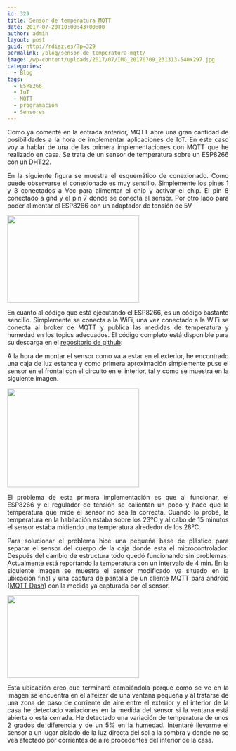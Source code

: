 ```yaml
---
id: 329
title: Sensor de temperatura MQTT
date: 2017-07-20T10:00:43+00:00
author: admin
layout: post
guid: http://rdiaz.es/?p=329
permalink: /blog/sensor-de-temperatura-mqtt/
image: /wp-content/uploads/2017/07/IMG_20170709_231313-540x297.jpg
categories:
  - Blog
tags:
  - ESP8266
  - IoT
  - MQTT
  - programación
  - Sensores
---
```

<p style="text-align: justify;">
  Como ya comenté en la entrada anterior, MQTT abre una gran cantidad de posibilidades a la hora de implementar aplicaciones de IoT. En este caso voy a hablar de una de las primera implementaciones con MQTT que he realizado en casa. Se trata de un sensor de temperatura sobre un ESP8266 con un DHT22.
</p>

<p style="text-align: justify;">
  En la siguiente figura se muestra el esquemático de conexionado. Como puede observarse el conexionado es muy sencillo. Simplemente los pines 1 y 3 conectados a Vcc para alimentar el chip y activar el chip. El pin 8 conectado a gnd y el pin 7 donde se conecta el sensor. Por otro lado para poder alimentar el ESP8266 con un adaptador de tensión de 5V
</p>

<p style="text-align: justify;">
  <a href="https://i1.wp.com/rdiaz.es/wp-content/uploads/2017/07/schematics.png"><img class="aligncenter size-medium wp-image-336" src="https://i1.wp.com/rdiaz.es/wp-content/uploads/2017/07/schematics.png?resize=300%2C198" alt="" width="300" height="198" srcset="https://i1.wp.com/rdiaz.es/wp-content/uploads/2017/07/schematics.png?resize=300%2C198 300w, https://i1.wp.com/rdiaz.es/wp-content/uploads/2017/07/schematics.png?resize=162%2C108 162w, https://i1.wp.com/rdiaz.es/wp-content/uploads/2017/07/schematics.png?w=564 564w" sizes="(max-width: 300px) 100vw, 300px" data-recalc-dims="1" /></a>
</p>

<p style="text-align: justify;">
  En cuanto al código que está ejecutando el ESP8266, es un código bastante sencillo. Simplemente se conecta a la WiFi, una vez conectado a la WiFi se conecta al broker de MQTT y publica las medidas de temperatura y humedad en los topics adecuados. El código completo está disponible para su descarga en el <a href="https://github.com/rdiaz82/dht22_mqtt">repositorio de github</a>:
</p>

<p style="text-align: justify;">
  A la hora de montar el sensor como va a estar en el exterior, he encontrado una caja de luz estanca y como primera aproximación simplemente puse el sensor en el frontal con el circuito en el interior, tal y como se muestra en la siguiente imagen.
</p>

[<img class="aligncenter size-medium wp-image-333" src="https://i0.wp.com/rdiaz.es/wp-content/uploads/2017/07/IMG_20170709_231313.jpg?resize=300%2C225" alt="" width="300" height="225" srcset="https://i0.wp.com/rdiaz.es/wp-content/uploads/2017/07/IMG_20170709_231313.jpg?resize=300%2C225 300w, https://i0.wp.com/rdiaz.es/wp-content/uploads/2017/07/IMG_20170709_231313.jpg?resize=768%2C576 768w, https://i0.wp.com/rdiaz.es/wp-content/uploads/2017/07/IMG_20170709_231313.jpg?resize=1024%2C768 1024w, https://i0.wp.com/rdiaz.es/wp-content/uploads/2017/07/IMG_20170709_231313.jpg?w=2000 2000w, https://i0.wp.com/rdiaz.es/wp-content/uploads/2017/07/IMG_20170709_231313.jpg?w=3000 3000w" sizes="(max-width: 300px) 100vw, 300px" data-recalc-dims="1" />](https://i0.wp.com/rdiaz.es/wp-content/uploads/2017/07/IMG_20170709_231313.jpg)

<p style="text-align: justify;">
  El problema de esta primera implementación es que al funcionar, el ESP8266 y el regulador de tensión se calientan un poco y hace que la temperatura que mide el sensor no sea la correcta. Cuando lo probé, la temperatura en la habitación estaba sobre los 23ºC y al cabo de 15 minutos el sensor estaba midiendo una temperatura alrededor de los 28ºC.
</p>

<p style="text-align: justify;">
  Para solucionar el problema hice una pequeña base de plástico para separar el sensor del cuerpo de la caja donde esta el microcontrolador. Después del cambio de estructura todo quedó funcionando sin problemas. Actualmente está reportando la temperatura con un intervalo de 4 min. En la siguiente imagen se muestra el sensor modificado ya situado en la ubicación final y una captura de pantalla de un cliente MQTT para android (<a href="https://play.google.com/store/apps/details?id=net.routix.mqttdash&hl=es">MQTT Dash</a>) con la medida ya capturada por el sensor.
</p>

[<img class="aligncenter size-medium wp-image-343" src="https://i0.wp.com/rdiaz.es/wp-content/uploads/2017/07/Screenshot_20170719-233725-1.png?resize=300%2C187" alt="" width="300" height="187" srcset="https://i0.wp.com/rdiaz.es/wp-content/uploads/2017/07/Screenshot_20170719-233725-1.png?resize=300%2C187 300w, https://i0.wp.com/rdiaz.es/wp-content/uploads/2017/07/Screenshot_20170719-233725-1.png?resize=768%2C478 768w, https://i0.wp.com/rdiaz.es/wp-content/uploads/2017/07/Screenshot_20170719-233725-1.png?resize=1024%2C637 1024w, https://i0.wp.com/rdiaz.es/wp-content/uploads/2017/07/Screenshot_20170719-233725-1.png?w=2000 2000w" sizes="(max-width: 300px) 100vw, 300px" data-recalc-dims="1" />](https://i0.wp.com/rdiaz.es/wp-content/uploads/2017/07/Screenshot_20170719-233725-1.png)

<p style="text-align: justify;">
  Esta ubicación creo que terminaré cambiándola porque como se ve en la imagen se encuentra en el alféizar de una ventana pequeña y al tratarse de una zona de paso de corriente de aire entre el exterior y el interior de la casa he detectado variaciones en la medida del sensor si la ventana está abierta o está cerrada. He detectado una variación de temperatura de unos 2 grados de diferencia y de un 5% en la humedad. Intentaré llevarme el sensor a un lugar aislado de la luz directa del sol a la sombra y donde no se vea afectado por corrientes de aire procedentes del interior de la casa.
</p>
